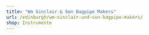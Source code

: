 ```yaml
---
title: "Wm Sinclair & Son Bagpipe Makers"
url: /edinburgh/wm-sinclair-und-son-bagpipe-makers/
shop: Instrumente
---
```

